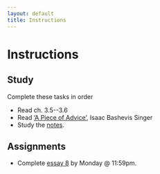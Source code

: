 ```yaml
---
layout: default
title: Instructions
---
```




# Instructions #

## Study

Complete these tasks in order

+ Read ch. 3.5--3.6
+ Read [‘A Piece of Advice’,](/Teaching/Examined/Ethics/PieceOfAdvice.pdf) Isaac Bashevis Singer
+ Study the [notes](/Teaching/Examined/Ethics/Handout4).  



## Assignments

+ Complete [essay 8](/Teaching/Examined/Ethics/DQ3) by Monday @ 11:59pm.


